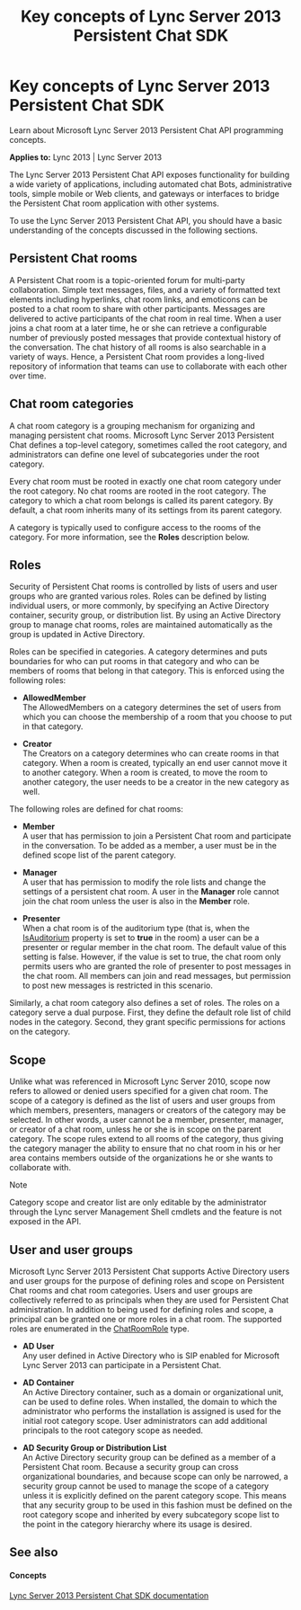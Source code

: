 ﻿---
title: Key concepts of Lync Server 2013 Persistent Chat SDK
TOCTitle: Key concepts
ms:assetid: dd457a91-5abd-4f98-bb5e-a86da06f5045
ms:mtpsurl: https://msdn.microsoft.com/en-us/library/Dn465894(v=office.15)
ms:contentKeyID: 57101348
ms.date: 07/24/2014
mtps_version: v=office.15
---

# Key concepts of Lync Server 2013 Persistent Chat SDK

Learn about Microsoft Lync Server 2013 Persistent Chat API programming concepts.


**Applies to:** Lync 2013 | Lync Server 2013



The Lync Server 2013 Persistent Chat API exposes functionality for building a wide variety of applications, including automated chat Bots, administrative tools, simple mobile or Web clients, and gateways or interfaces to bridge the Persistent Chat room application with other systems.

To use the Lync Server 2013 Persistent Chat API, you should have a basic understanding of the concepts discussed in the following sections.

## Persistent Chat rooms

A Persistent Chat room is a topic-oriented forum for multi-party collaboration. Simple text messages, files, and a variety of formatted text elements including hyperlinks, chat room links, and emoticons can be posted to a chat room to share with other participants. Messages are delivered to active participants of the chat room in real time. When a user joins a chat room at a later time, he or she can retrieve a configurable number of previously posted messages that provide contextual history of the conversation. The chat history of all rooms is also searchable in a variety of ways. Hence, a Persistent Chat room provides a long-lived repository of information that teams can use to collaborate with each other over time.

## Chat room categories

A chat room category is a grouping mechanism for organizing and managing persistent chat rooms. Microsoft Lync Server 2013 Persistent Chat defines a top-level category, sometimes called the root category, and administrators can define one level of subcategories under the root category.

Every chat room must be rooted in exactly one chat room category under the root category. No chat rooms are rooted in the root category. The category to which a chat room belongs is called its parent category. By default, a chat room inherits many of its settings from its parent category.

A category is typically used to configure access to the rooms of the category. For more information, see the **Roles** description below.

## Roles

Security of Persistent Chat rooms is controlled by lists of users and user groups who are granted various roles. Roles can be defined by listing individual users, or more commonly, by specifying an Active Directory container, security group, or distribution list. By using an Active Directory group to manage chat rooms, roles are maintained automatically as the group is updated in Active Directory.

Roles can be specified in categories. A category determines and puts boundaries for who can put rooms in that category and who can be members of rooms that belong in that category. This is enforced using the following roles:

  - **AllowedMember**  
    The AllowedMembers on a category determines the set of users from which you can choose the membership of a room that you choose to put in that category.

  - **Creator**  
    The Creators on a category determines who can create rooms in that category. When a room is created, typically an end user cannot move it to another category. When a room is created, to move the room to another category, the user needs to be a creator in the new category as well.

The following roles are defined for chat rooms:

  - **Member**  
    A user that has permission to join a Persistent Chat room and participate in the conversation. To be added as a member, a user must be in the defined scope list of the parent category.

  - **Manager**  
    A user that has permission to modify the role lists and change the settings of a persistent chat room. A user in the **Manager** role cannot join the chat room unless the user is also in the **Member** role.

  - **Presenter**  
    When a chat room is of the auditorium type (that is, when the [IsAuditorium](https://msdn.microsoft.com/en-us/library/jj266864\(v=office.15\)) property is set to **true** in the room) a user can be a presenter or regular member in the chat room. The default value of this setting is false. However, if the value is set to true, the chat room only permits users who are granted the role of presenter to post messages in the chat room. All members can join and read messages, but permission to post new messages is restricted in this scenario.

Similarly, a chat room category also defines a set of roles. The roles on a category serve a dual purpose. First, they define the default role list of child nodes in the category. Second, they grant specific permissions for actions on the category.

## Scope

Unlike what was referenced in Microsoft Lync Server 2010, scope now refers to allowed or denied users specified for a given chat room. The scope of a category is defined as the list of users and user groups from which members, presenters, managers or creators of the category may be selected. In other words, a user cannot be a member, presenter, manager, or creator of a chat room, unless he or she is in scope on the parent category. The scope rules extend to all rooms of the category, thus giving the category manager the ability to ensure that no chat room in his or her area contains members outside of the organizations he or she wants to collaborate with.


> [!NOTE]
> <P>Category scope and creator list are only editable by the administrator through the Lync server Management Shell cmdlets and the feature is not exposed in the API.</P>



## User and user groups

Microsoft Lync Server 2013 Persistent Chat supports Active Directory users and user groups for the purpose of defining roles and scope on Persistent Chat rooms and chat room categories. Users and user groups are collectively referred to as principals when they are used for Persistent Chat administration. In addition to being used for defining roles and scope, a principal can be granted one or more roles in a chat room. The supported roles are enumerated in the [ChatRoomRole](https://msdn.microsoft.com/en-us/library/jj266929\(v=office.15\)) type.

  - **AD User**  
    Any user defined in Active Directory who is SIP enabled for Microsoft Lync Server 2013 can participate in a Persistent Chat.

  - **AD Container**  
    An Active Directory container, such as a domain or organizational unit, can be used to define roles. When installed, the domain to which the administrator who performs the installation is assigned is used for the initial root category scope. User administrators can add additional principals to the root category scope as needed.

  - **AD Security Group or Distribution List**  
    An Active Directory security group can be defined as a member of a Persistent Chat room. Because a security group can cross organizational boundaries, and because scope can only be narrowed, a security group cannot be used to manage the scope of a category unless it is explicitly defined on the parent category scope. This means that any security group to be used in this fashion must be defined on the root category scope and inherited by every subcategory scope list to the point in the category hierarchy where its usage is desired.

## See also

#### Concepts

[Lync Server 2013 Persistent Chat SDK documentation](lync-server-2013-persistent-chat-sdk-documentation.md)


